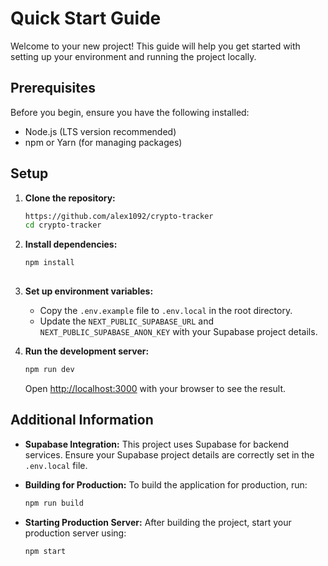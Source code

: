 # Quick Start Guide

Welcome to your new project! This guide will help you get started with setting up your environment and running the project locally.

## Prerequisites

Before you begin, ensure you have the following installed:
- Node.js (LTS version recommended)
- npm or Yarn (for managing packages)

## Setup

1. **Clone the repository:**
   ```bash
   https://github.com/alex1092/crypto-tracker
   cd crypto-tracker
   ```

2. **Install dependencies:**
   ```bash
   npm install
  
   ```

3. **Set up environment variables:**
   - Copy the `.env.example` file to `.env.local` in the root directory.
   - Update the `NEXT_PUBLIC_SUPABASE_URL` and `NEXT_PUBLIC_SUPABASE_ANON_KEY` with your Supabase project details.

4. **Run the development server:**
   ```bash
   npm run dev

   ```
   Open [http://localhost:3000](http://localhost:3000) with your browser to see the result.

## Additional Information

- **Supabase Integration:**
  This project uses Supabase for backend services. Ensure your Supabase project details are correctly set in the `.env.local` file.

- **Building for Production:**
  To build the application for production, run:
  ```bash
  npm run build

  ```

- **Starting Production Server:**
  After building the project, start your production server using:
  ```bash
  npm start

  ```

